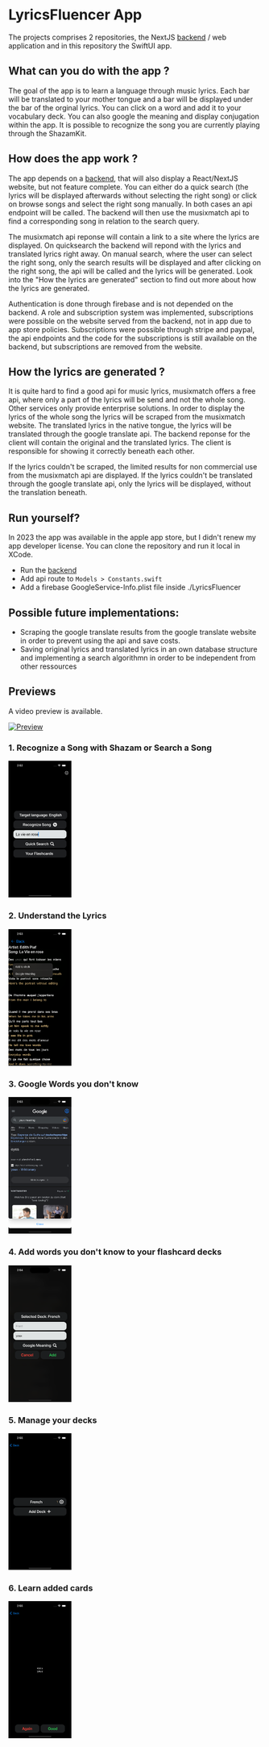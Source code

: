 # LyricsFluencer App

The projects comprises 2 repositories, the NextJS [backend](https://github.com/wmnn/LyricsFluencerBackend) / web application and in this repository the SwiftUI app.

## What can you do with the app ?

The goal of the app is to learn a language through music lyrics. Each bar will be translated to your mother tongue and a bar will be displayed under the bar of the orginal lyrics. You can click on a word and add it to your vocabulary deck. You can also google the meaning and display conjugation within the app. It is possible to recognize the song you are currently playing through the ShazamKit.

## How does the app work ?

The app depends on a [backend](https://github.com/wmnn/LyricsFluencerBackend), that will also display a React/NextJS website, but not feature complete. You can either do a quick search (the lyrics will be displayed afterwards without selecting the right song) or click on browse songs and select the right song manually. In both cases an api endpoint will be called. The backend will then use the musixmatch api to find a corresponding song in relation to the search query. 

The musixmatch api reponse will contain a link to a site where the lyrics are displayed. On quicksearch the backend will repond with the lyrics and translated lyrics right away. On manual search, where the user can select the right song, only the search results will be displayed and after clicking on the right song, the api will be called and the lyrics will be generated. Look into the "How the lyrics are generated" section to find out more about how the lyrics are generated.

Authentication is done through firebase and is not depended on the backend. A role and subscription system was implemented, subscriptions were possible on the website served from the backend, not in app due to app store policies. Subscriptions were possible through stripe and paypal, the api endpoints and the code for the subscriptions is still available on the backend, but subscriptions are removed from the website.

## How the lyrics are generated ?

It is quite hard to find a good api for music lyrics, musixmatch offers a free api, where only a part of the lyrics will be send and not the whole song. Other services only provide enterprise solutions. In order to display the lyrics of the whole song the lyrics will be scraped from the musixmatch website. The translated lyrics in the native tongue, the lyrics will be translated through the google translate api. The backend reponse for the client will contain the original and the translated lyrics. The client is responsible for showing it correctly beneath each other.

If the lyrics couldn't be scraped, the limited results for non commercial use from the musixmatch api are displayed. If the lyrics couldn't be translated through the google translate api, only the lyrics will be displayed, without the translation beneath.


## Run yourself? 

In 2023 the app was available in the apple app store, but I didn't renew my app developer license. You can clone the repository and run it local in XCode.

- Run the [backend](https://github.com/wmnn/LyricsFluencerBackend)
- Add api route to `Models > Constants.swift`
- Add a firebase GoogleService-Info.plist file inside ./LyricsFluencer

## Possible future implementations:

* Scraping the google translate results from the google translate website in order to prevent using the api and save costs.
* Saving original lyrics and translated lyrics in an own database structure and implementing a search algorithmn in order to be independent from other ressources

## Previews

A video preview is available.

[![Preview](https://img.youtube.com/vi/r6hOcPQAIJY/0.jpg)](https://youtu.be/r6hOcPQAIJY)

### 1. Recognize a Song with Shazam or Search a Song

<img src="/images/Search.png" width="125">


### 2. Understand the Lyrics

<img src="/images/LyricsMenu.png" width="125">

### 3. Google Words you don't know

<img src="/images/GoogleMeaning.png" width="125">

### 4. Add words you don't know to your flashcard decks

<img src="/images/AddToDeck.png" width="125">
 
### 5. Manage your decks
<img src="/images/Decks.png" width="125">
 
### 6. Learn added cards

<img src="/images/Card_2.png" width="125">
 
